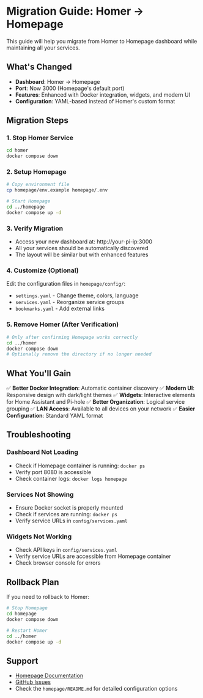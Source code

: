 # Migration Guide: Homer → Homepage

This guide will help you migrate from Homer to Homepage dashboard while maintaining all your services.

## What's Changed

- **Dashboard**: Homer → Homepage
- **Port**: Now 3000 (Homepage's default port)
- **Features**: Enhanced with Docker integration, widgets, and modern UI
- **Configuration**: YAML-based instead of Homer's custom format

## Migration Steps

### 1. Stop Homer Service

```bash
cd homer
docker compose down
```

### 2. Setup Homepage

```bash
# Copy environment file
cp homepage/env.example homepage/.env

# Start Homepage
cd ../homepage
docker compose up -d
```

### 3. Verify Migration

- Access your new dashboard at: http://your-pi-ip:3000
- All your services should be automatically discovered
- The layout will be similar but with enhanced features

### 4. Customize (Optional)

Edit the configuration files in `homepage/config/`:
- `settings.yaml` - Change theme, colors, language
- `services.yaml` - Reorganize service groups
- `bookmarks.yaml` - Add external links

### 5. Remove Homer (After Verification)

```bash
# Only after confirming Homepage works correctly
cd ../homer
docker compose down
# Optionally remove the directory if no longer needed
```

## What You'll Gain

✅ **Better Docker Integration**: Automatic container discovery
✅ **Modern UI**: Responsive design with dark/light themes
✅ **Widgets**: Interactive elements for Home Assistant and Pi-hole
✅ **Better Organization**: Logical service grouping
✅ **LAN Access**: Available to all devices on your network
✅ **Easier Configuration**: Standard YAML format

## Troubleshooting

### Dashboard Not Loading
- Check if Homepage container is running: `docker ps`
- Verify port 8080 is accessible
- Check container logs: `docker logs homepage`

### Services Not Showing
- Ensure Docker socket is properly mounted
- Check if services are running: `docker ps`
- Verify service URLs in `config/services.yaml`

### Widgets Not Working
- Check API keys in `config/services.yaml`
- Verify service URLs are accessible from Homepage container
- Check browser console for errors

## Rollback Plan

If you need to rollback to Homer:

```bash
# Stop Homepage
cd homepage
docker compose down

# Restart Homer
cd ../homer
docker compose up -d
```

## Support

- [Homepage Documentation](https://homepage.0xcc.pw/)
- [GitHub Issues](https://github.com/benphelps/homepage/issues)
- Check the `homepage/README.md` for detailed configuration options

